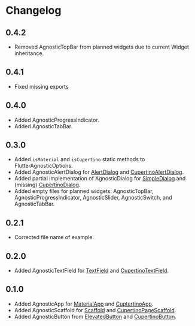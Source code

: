 # Changelog

## 0.4.2

* Removed AgnosticTopBar from planned widgets due to current Widget inheritance.

## 0.4.1

* Fixed missing exports

## 0.4.0

* Added AgnosticProgressIndicator.
* Added AgnosticTabBar.

## 0.3.0

* Added `isMaterial` and `isCupertino` static methods to FlutterAgnosticOptions.
* Added AgnosticAlertDialog for [AlertDialog](https://api.flutter.dev/flutter/material/AlertDialog-class.html) and [CupertinoAlertDialog](https://api.flutter.dev/flutter/cupertino/CupertinoAlertDialog-class.html).
* Added partial implementation of AgnosticDialog for [SimpleDialog](https://api.flutter.dev/flutter/material/SimpleDialog-class.html) and (missing) [CupertinoDialog](https://api.flutter.dev/flutter/cupertino/CupertinoDialog-class.html).
* Added empty files for planned widgets: AgnosticTopBar, AgnosticProgressIndicator, AgnosticSlider, AgnosticSwitch, and AgnosticTabBar.

## 0.2.1

* Corrected file name of example.

## 0.2.0

* Added AgnosticTextField for [TextField](https://api.flutter.dev/flutter/material/TextField-class.html) and [CupertinoTextField](https://api.flutter.dev/flutter/cupertino/CupertinoTextField-class.html).

## 0.1.0

* Added AgnosticApp for [MaterialApp](https://api.flutter.dev/flutter/material/MaterialApp-class.html) and [CuptertinoApp](https://api.flutter.dev/flutter/cupertino/CupertinoApp-class.html).
* Added AgnosticScaffold for [Scaffold](https://api.flutter.dev/flutter/material/Scaffold-class.html) and [CupertinoPageScaffold](https://api.flutter.dev/flutter/cupertino/CupertinoPageScaffold-class.html).
* Added AgnosticButton from [ElevatedButton](https://api.flutter.dev/flutter/material/ElevatedButton-class.html) and [CupertinoButton](https://api.flutter.dev/flutter/cupertino/CupertinoButton-class.html).
